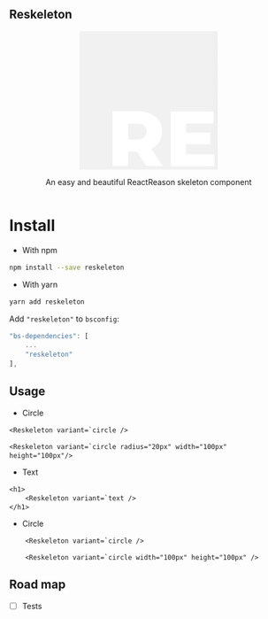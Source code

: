 ## Reskeleton

<div style="display: flex; flex-direction: column; align-items: center;">

<img width="250px" src="./reskeleton-image.gif"/>

An easy and beautiful ReactReason skeleton component

</div>

# Install

- With npm

```bash
npm install --save reskeleton
```

- With yarn

```bash
yarn add reskeleton
```

Add `"reskeleton"` to `bsconfig`:

```js
"bs-dependencies": [
    ...
    "reskeleton"
],
```

## Usage

- Circle

```reason
<Reskeleton variant=`circle />
```

```reason
<Reskeleton variant=`circle radius="20px" width="100px" height="100px"/>
```

- Text

```reason
<h1>
    <Reskeleton variant=`text />
</h1>
```

- Circle

```reason
    <Reskeleton variant=`circle />
```

```reason
    <Reskeleton variant=`circle width="100px" height="100px" />
```



## Road map

- [ ] Tests
